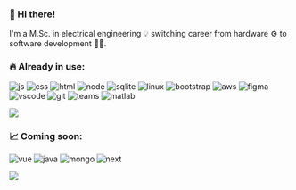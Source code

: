 <h3> 👋 Hi there!</h3>

<p >I'm a M.Sc. in electrical engineering 💡 switching career from hardware ⚙️ to software development 👨‍💻.<p>
  
<h3>🔥 Already in use:</h3>

![js](https://user-images.githubusercontent.com/73071973/165581426-90f1daff-9992-4788-84ac-88030ad32026.svg)
![css](https://user-images.githubusercontent.com/73071973/165581723-27ba322d-d8d5-43d2-9f57-7bff5b5c085a.svg)
![html](https://user-images.githubusercontent.com/73071973/165581793-6ba9eab5-c13a-4c3b-9502-a1cecf0698fe.svg)
![node](https://user-images.githubusercontent.com/73071973/165581845-247a28a2-4e64-470f-8835-c1d3d39a0a1c.svg)
![sqlite](https://user-images.githubusercontent.com/73071973/165581899-0b06c1f5-0ca5-4055-8438-d2b56c60609e.svg)
![linux](https://user-images.githubusercontent.com/73071973/165581960-d4f66d19-edbc-48e1-bc7d-5b33ea371a89.svg)
![bootstrap](https://user-images.githubusercontent.com/73071973/165582005-3ac189b8-d31d-4f0a-b36b-0d263af68f34.svg)
![aws](https://user-images.githubusercontent.com/73071973/165582236-7b64aa31-a279-4010-ab27-4ec53d910757.svg)
![figma](https://user-images.githubusercontent.com/73071973/165582320-043a9c0e-7a85-4845-ae62-c7075de6dbd2.svg)
![vscode](https://user-images.githubusercontent.com/73071973/165582344-32bcb032-31b5-4834-b14f-7d8c26636f0d.svg)
![git](https://user-images.githubusercontent.com/73071973/165582399-fd7b8634-a278-4c7c-b465-95cc604e8bcb.svg)
![teams](https://user-images.githubusercontent.com/73071973/165582463-1fb98e7d-977a-4970-975c-b24463de8bfd.svg)
![matlab](https://user-images.githubusercontent.com/73071973/165582509-483a1863-7003-4ce0-8cae-aa717f133107.svg)

<img align="center" src="https://github-readme-stats.vercel.app/api/top-langs/?username=lucasmdpereira&layout=compact&theme=github_dark" />

<h3>📈 Coming soon:</h3>

![vue](https://user-images.githubusercontent.com/73071973/165584003-4f760434-0503-450a-9377-4b784d5770b1.svg)
![java](https://user-images.githubusercontent.com/73071973/165584131-044075ed-f2da-46af-a0ad-d150936e062c.svg)
![mongo](https://user-images.githubusercontent.com/73071973/165584139-7431a3e5-2b58-4656-ae6a-61603f730004.svg)
![next](https://user-images.githubusercontent.com/73071973/165584151-b24ef4cf-d4d8-4717-beff-5c5ee1728af8.svg)


<img align="center" src="https://github-readme-stats.vercel.app/api?username=lucasmdpereira&show_icons=true&theme=github_dark" />





